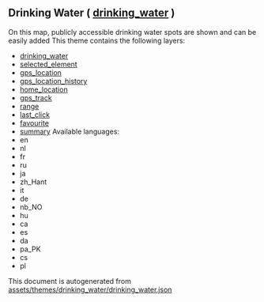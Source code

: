 [//]: # (WARNING: this file is automatically generated. Please find the sources at the bottom and edit those sources)

## Drinking Water ( [drinking_water](https://mapcomplete.org/drinking_water) )
On this map, publicly accessible drinking water spots are shown and can be easily added
This theme contains the following layers:
 - [drinking_water](../Layers/drinking_water.md)
 - [selected_element](../Layers/selected_element.md)
 - [gps_location](../Layers/gps_location.md)
 - [gps_location_history](../Layers/gps_location_history.md)
 - [home_location](../Layers/home_location.md)
 - [gps_track](../Layers/gps_track.md)
 - [range](../Layers/range.md)
 - [last_click](../Layers/last_click.md)
 - [favourite](../Layers/favourite.md)
 - [summary](../Layers/summary.md)
Available languages:
 - en
 - nl
 - fr
 - ru
 - ja
 - zh_Hant
 - it
 - de
 - nb_NO
 - hu
 - ca
 - es
 - da
 - pa_PK
 - cs
 - pl


This document is autogenerated from [assets/themes/drinking_water/drinking_water.json](https://github.com/pietervdvn/MapComplete/blob/develop/assets/themes/drinking_water/drinking_water.json)
